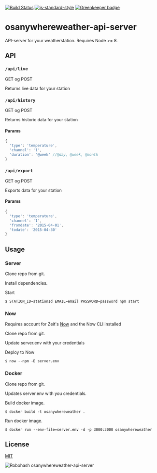 [![Build Status](https://travis-ci.org/zrrrzzt/osanywhereweather-api-server.svg?branch=master)](https://travis-ci.org/telemark/osanywhereweather-api-server)
[![js-standard-style](https://img.shields.io/badge/code%20style-standard-brightgreen.svg?style=flat)](https://github.com/feross/standard)
[![Greenkeeper badge](https://badges.greenkeeper.io/zrrrzzt/osanywhereweather-api-server.svg)](https://greenkeeper.io/)

# osanywhereweather-api-server

API-server for your weatherstation. Requires Node >= 8.

## API

### ```/api/live```

GET og POST

Returns live data for your station

### ```/api/history```

GET og POST

Returns historic data for your station

#### Params

```JavaScript
{
  'type': 'temperature',
  'channel': '1',
  'duration': '@week' //@day, @week, @month
}
```

### ```/api/export```

GET og POST

Exports data for your station

#### Params

```JavaScript
{
  'type': 'temperature',
  'channel': '1',
  'fromdate': '2015-04-01',
  'todate': '2015-04-30'
}
```

## Usage

### Server
Clone repo from git.

Install dependencies.

Start

```
$ STATION_ID=stationId EMAIL=email PASSWORD=password npm start
```

### Now
Requires account for Zeit's [Now](https://zeit.co/now) and the Now CLI installed

Clone repo from git.

Update server.env with your credentials

Deploy to Now

```
$ now --npm -E server.env
```

### Docker
Clone repo from git.

Updates server.env with you credentials.

Build docker image.

```
$ docker build -t osanywhereweather .
```

Run docker image.

```
$ docker run --env-file=server.env -d -p 3000:3000 osanywhereweather
```

## License

[MIT](LICENSE)

![Robohash osanywhereweather-api-server](https://robots.kebabstudios.party/osanywhereweather-api-server.png "Robohash image of osanywhereweather-api-server")